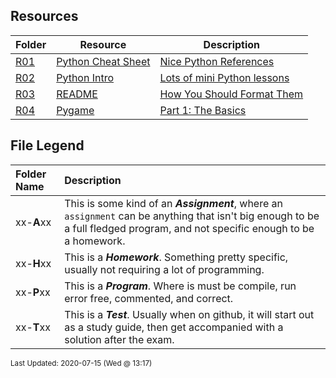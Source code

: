 ## Resources
| Folder | Resource | Description|
 | ------------|------------|------------|
 | [R01](https://github.com/rugbyprof/4443-2D-PyGame/tree/master/Resources/R01) | [ Python Cheat Sheet ](https://github.com/rugbyprof/4443-2D-PyGame/tree/master/Resources/R01) | [ Nice Python References](https://github.com/rugbyprof/4443-2D-PyGame/tree/master/Resources/R01) | [R01](https://github.com/rugbyprof/4443-2D-PyGame/tree/master/Resources/R01) | [|      | Cheat Sheet                         | Assignment Description                                    |](https://github.com/rugbyprof/4443-2D-PyGame/tree/master/Resources/R01) | [N/A](https://github.com/rugbyprof/4443-2D-PyGame/tree/master/Resources/R01) |
 | [R02](https://github.com/rugbyprof/4443-2D-PyGame/tree/master/Resources/R02) | [ Python Intro ](https://github.com/rugbyprof/4443-2D-PyGame/tree/master/Resources/R02) | [ Lots of mini Python lessons](https://github.com/rugbyprof/4443-2D-PyGame/tree/master/Resources/R02) | [R02](https://github.com/rugbyprof/4443-2D-PyGame/tree/master/Resources/R02) | [|      | File                                    | Topic and Link to YouTube                                                                    |](https://github.com/rugbyprof/4443-2D-PyGame/tree/master/Resources/R02) | [N/A](https://github.com/rugbyprof/4443-2D-PyGame/tree/master/Resources/R02) |
 | [R03](https://github.com/rugbyprof/4443-2D-PyGame/tree/master/Resources/R03) | [ README ](https://github.com/rugbyprof/4443-2D-PyGame/tree/master/Resources/R03) | [ How You Should Format Them](https://github.com/rugbyprof/4443-2D-PyGame/tree/master/Resources/R03) | [R03](https://github.com/rugbyprof/4443-2D-PyGame/tree/master/Resources/R03) | [ README's For Assignments](https://github.com/rugbyprof/4443-2D-PyGame/tree/master/Resources/R03) | [R03](https://github.com/rugbyprof/4443-2D-PyGame/tree/master/Resources/R03) | [ Common Errors](https://github.com/rugbyprof/4443-2D-PyGame/tree/master/Resources/R03) | [R03](https://github.com/rugbyprof/4443-2D-PyGame/tree/master/Resources/R03) | [ Example Assignment README](https://github.com/rugbyprof/4443-2D-PyGame/tree/master/Resources/R03) | [R03](https://github.com/rugbyprof/4443-2D-PyGame/tree/master/Resources/R03) | [ P02 ](https://github.com/rugbyprof/4443-2D-PyGame/tree/master/Resources/R03) | [ Bouncy Balls](https://github.com/rugbyprof/4443-2D-PyGame/tree/master/Resources/R03) | [R03](https://github.com/rugbyprof/4443-2D-PyGame/tree/master/Resources/R03) | [ Sally Smith](https://github.com/rugbyprof/4443-2D-PyGame/tree/master/Resources/R03) | [R03](https://github.com/rugbyprof/4443-2D-PyGame/tree/master/Resources/R03) | [ Description:](https://github.com/rugbyprof/4443-2D-PyGame/tree/master/Resources/R03) | [R03](https://github.com/rugbyprof/4443-2D-PyGame/tree/master/Resources/R03) | [ Files](https://github.com/rugbyprof/4443-2D-PyGame/tree/master/Resources/R03) | [R03](https://github.com/rugbyprof/4443-2D-PyGame/tree/master/Resources/R03) | [|      | File            | Description                                        |](https://github.com/rugbyprof/4443-2D-PyGame/tree/master/Resources/R03) | [R03](https://github.com/rugbyprof/4443-2D-PyGame/tree/master/Resources/R03) | [ Instructions](https://github.com/rugbyprof/4443-2D-PyGame/tree/master/Resources/R03) | [N/A](https://github.com/rugbyprof/4443-2D-PyGame/tree/master/Resources/R03) |
 | [R04](https://github.com/rugbyprof/4443-2D-PyGame/tree/master/Resources/R04) | [ Pygame ](https://github.com/rugbyprof/4443-2D-PyGame/tree/master/Resources/R04) | [ Part 1: The Basics](https://github.com/rugbyprof/4443-2D-PyGame/tree/master/Resources/R04) | [R04](https://github.com/rugbyprof/4443-2D-PyGame/tree/master/Resources/R04) | [ NA](https://github.com/rugbyprof/4443-2D-PyGame/tree/master/Resources/R04) | [R04](https://github.com/rugbyprof/4443-2D-PyGame/tree/master/Resources/R04) | [ Overview](https://github.com/rugbyprof/4443-2D-PyGame/tree/master/Resources/R04) | [R04](https://github.com/rugbyprof/4443-2D-PyGame/tree/master/Resources/R04) | [ [Lesson 001](001_pyglesson.py)](https://github.com/rugbyprof/4443-2D-PyGame/tree/master/Resources/R04) | [R04](https://github.com/rugbyprof/4443-2D-PyGame/tree/master/Resources/R04) | [ [Lesson 002](002_pyglesson.py)](https://github.com/rugbyprof/4443-2D-PyGame/tree/master/Resources/R04) | [R04](https://github.com/rugbyprof/4443-2D-PyGame/tree/master/Resources/R04) | [](https://github.com/rugbyprof/4443-2D-PyGame/tree/master/Resources/R04) | [ http://www.poketcode.com/en/pygame/windows/index.htmlwindow_icon](https://github.com/rugbyprof/4443-2D-PyGame/tree/master/Resources/R04) | [R04](https://github.com/rugbyprof/4443-2D-PyGame/tree/master/Resources/R04) | [ sets the icon path](https://github.com/rugbyprof/4443-2D-PyGame/tree/master/Resources/R04) | [R04](https://github.com/rugbyprof/4443-2D-PyGame/tree/master/Resources/R04) | [ loads the icon](https://github.com/rugbyprof/4443-2D-PyGame/tree/master/Resources/R04) | [R04](https://github.com/rugbyprof/4443-2D-PyGame/tree/master/Resources/R04) | [ sets the window icon](https://github.com/rugbyprof/4443-2D-PyGame/tree/master/Resources/R04) | [R04](https://github.com/rugbyprof/4443-2D-PyGame/tree/master/Resources/R04) | [ [Lesson 003](003_pyglesson.py)](https://github.com/rugbyprof/4443-2D-PyGame/tree/master/Resources/R04) | [R04](https://github.com/rugbyprof/4443-2D-PyGame/tree/master/Resources/R04) | [>To "blit" is to copy bits from one part of a computer's graphical memory to another part. This technique deals directly with the pixels of an image, and draws them directly to the screen, which makes it a very fast rendering technique that's often perfect for fast](https://github.com/rugbyprof/4443-2D-PyGame/tree/master/Resources/R04) | [paced 2D action games.<sup>[REF](https://gamedevelopment.tutsplus.com/articles/gamedev](https://github.com/rugbyprof/4443-2D-PyGame/tree/master/Resources/R04) | [glossary](https://github.com/rugbyprof/4443-2D-PyGame/tree/master/Resources/R04) | [what](https://github.com/rugbyprof/4443-2D-PyGame/tree/master/Resources/R04) | [is](https://github.com/rugbyprof/4443-2D-PyGame/tree/master/Resources/R04) | [blitting](https://github.com/rugbyprof/4443-2D-PyGame/tree/master/Resources/R04) | [](https://github.com/rugbyprof/4443-2D-PyGame/tree/master/Resources/R04) | [gamedev](https://github.com/rugbyprof/4443-2D-PyGame/tree/master/Resources/R04) | [2247:~:text=To%20%22blit%22%20is%20to%20copy,fast%2Dpaced%202D%20action%20games.)</sup>](https://github.com/rugbyprof/4443-2D-PyGame/tree/master/Resources/R04) | [R04](https://github.com/rugbyprof/4443-2D-PyGame/tree/master/Resources/R04) | [ Images and Rects](https://github.com/rugbyprof/4443-2D-PyGame/tree/master/Resources/R04) | [R04](https://github.com/rugbyprof/4443-2D-PyGame/tree/master/Resources/R04) | [https://realpython.com/pygame](https://github.com/rugbyprof/4443-2D-PyGame/tree/master/Resources/R04) | [a](https://github.com/rugbyprof/4443-2D-PyGame/tree/master/Resources/R04) | [primer/collision](https://github.com/rugbyprof/4443-2D-PyGame/tree/master/Resources/R04) | [detection](https://github.com/rugbyprof/4443-2D-PyGame/tree/master/Resources/R04) | [N/A](https://github.com/rugbyprof/4443-2D-PyGame/tree/master/Resources/R04) |

    
## File Legend

| Folder Name | Description |
|:-----------|:-------------|
|xx-**A**xx | This is some kind of an ***Assignment***, where an `assignment` can be anything that isn't big enough to be a full fledged program, and not specific enough to be a homework. |
|xx-**H**xx | This is a ***Homework***. Something pretty specific, usually not requiring a lot of programming. |
|xx-**P**xx | This is a ***Program***. Where is must be compile, run error free, commented, and correct. |
|xx-**T**xx | This is a ***Test***. Usually when on github, it will start out as a study guide, then get accompanied with a solution after the exam. |

    
<sup>Last Updated: 2020-07-15 (Wed @ 13:17)</sup>